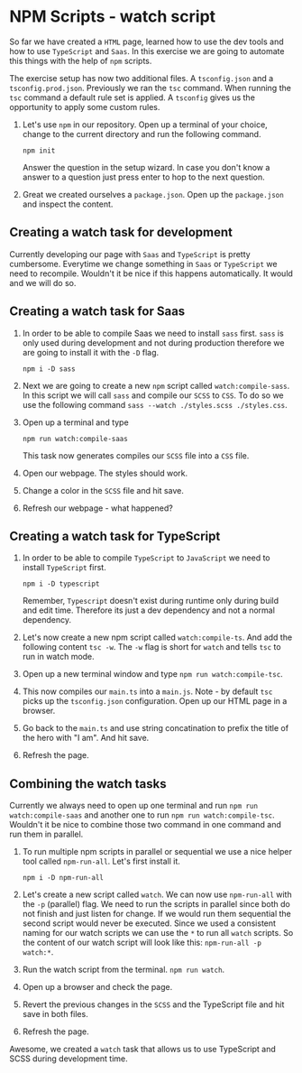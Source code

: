 # NPM Scripts - watch script

So far we have created a `HTML` page, learned how to use the dev tools and how to use `TypeScript` and `Saas`. In this exercise we are going to automate this things with the help of `npm` scripts.

The exercise setup has now two additional files. A `tsconfig.json` and a `tsconfig.prod.json`.  Previously we ran the `tsc` command. When running the `tsc` command a default rule set is applied. A `tsconfig` gives us the opportunity to apply some custom rules.

1. Let's use `npm` in our repository. Open up a terminal of your choice, change to the current directory and run the following command.

   ```
   npm init
   ```

   Answer the question in the setup wizard. In case you don't know a answer to a question just press enter to hop to the next question.

2. Great we created ourselves a `package.json`. Open up the `package.json` and inspect the content.



## Creating a watch task for development

Currently developing our page with `Saas` and `TypeScript` is pretty cumbersome. Everytime we change something in `Saas` or `TypeScript` we need to recompile. Wouldn't it be nice if this happens automatically. It would and we will do so.

## Creating a watch task for Saas

1. In order to be able to compile Saas we need to install `sass` first. `sass` is only used during development and not during production therefore we are going to install it with the `-D` flag.

   ```
   npm i -D sass
   ```

2. Next we are going to create a new `npm` script called `watch:compile-sass`. In this script we will call `sass` and compile our `SCSS` to `CSS`. To do so we use the following command `sass --watch ./styles.scss ./styles.css`.

3. Open up a terminal and type

   ```
   npm run watch:compile-saas
   ```

   This task now generates compiles our `SCSS` file into a `CSS` file. 

4. Open our webpage. The styles should work.

5. Change a color in the `SCSS` file and hit save. 

6. Refresh our webpage - what happened?

## Creating a watch task for TypeScript

1. In order to be able to compile `TypeScript` to `JavaScript` we need to install `TypeScript` first.

   ```
   npm i -D typescript
   ```

   Remember, `Typescript` doesn't exist during runtime only during build and edit time. Therefore its just a dev dependency and not a normal dependency.

2. Let's now create a new npm script called `watch:compile-ts`.  And add the following content `tsc -w`. The `-w` flag is short for `watch` and tells `tsc` to run in watch mode.

3. Open up a new terminal window and type `npm run watch:compile-tsc`.

4. This now compiles our `main.ts` into a `main.js`. Note - by default `tsc` picks up the `tsconfig.json` configuration. Open up our HTML page in a browser.

5. Go back to the `main.ts` and use string concatination to prefix the title of the hero with "I am". And hit save.

6. Refresh the page.

## Combining the watch tasks

Currently we always need to open up one terminal and run `npm run watch:compile-saas` and another one to run `npm run watch:compile-tsc`.  Wouldn't it be nice to combine those two command in one command and run them in parallel.

1. To run multiple npm scripts in parallel or sequential we use a nice helper tool called `npm-run-all`. Let's first install it.

   ```
   npm i -D npm-run-all
   ```

2. Let's create a new script called `watch`. We can now use `npm-run-all` with the `-p` (parallel) flag. We need to run the scripts in parallel since both do not finish and just listen for change. If we would run them sequential the second script would never be executed. Since we used a consistent naming for our watch scripts we can use the `*` to run all `watch` scripts. So the content of our watch script will look like this: `npm-run-all -p watch:*`.

3. Run the watch script from the terminal. `npm run watch`.

4. Open up a browser and check the page.

5. Revert the previous changes in the `SCSS` and the TypeScript file and hit save in both files.

6. Refresh the page.

Awesome, we created a `watch` task that allows us to use TypeScript and SCSS during development time.
